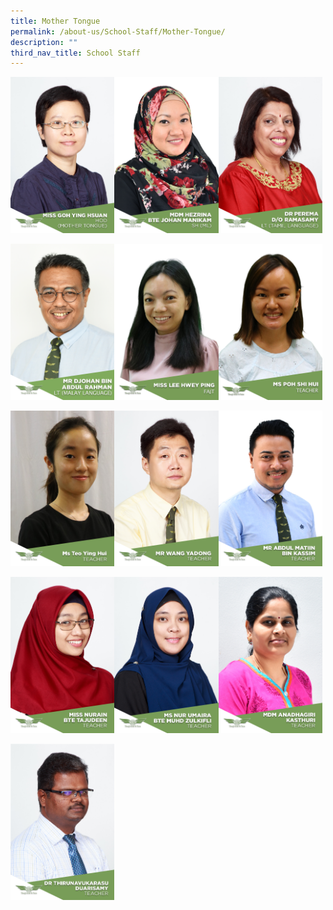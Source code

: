 ```yaml
---
title: Mother Tongue
permalink: /about-us/School-Staff/Mother-Tongue/
description: ""
third_nav_title: School Staff
---
```

<img src="/images/Miss%20Goh%20Ying%20Hsuan.jpg" 
     style="width:33%;float:left"><img src="/images/Mdm%20Hezrina%20Bte%20Johan%20Manikam.jpg" 
     style="width:33%;float:left"><img src="/images/Dr%20Perema%20D_O%20Ramasamy.jpeg" 
     style="width:33%">
		 
<img src="/images/MR%20DJOHAN.jpeg" 
     style="width:33%;float:left"><img src="/images/LEE%20HWEY%20PING.jpeg" 
     style="width:33%;float:left"><img src="/images/POH%20SHI%20HUI.jpeg" 
     style="width:33%">
		 
<img src="/images/Ms%20Teo%20Ying%20Hui.jpeg" 
     style="width:33%;float:left"><img src="/images/Mr%20Wang%20Yadong.jpg" 
     style="width:33%;float:left"><img src="/images/Mr%20Abdul%20Matiin%20Bin%20Kassim.jpg" 
     style="width:33%">

<img src="/images/Miss%20Nurain%20Bte%20Tajudeen.jpg" 
     style="width:33%;float:left"><img src="/images/Ms%20Nur%20Umaira%20Bte%20Muhd%20Zulkifli.jpg" 
     style="width:33%;float:left"><img src="/images/Mdm%20Anadhagirl%20Kasthuri.jpg" 
     style="width:33%">
		 
<img src="/images/Dr%20Thirunavukarasu%20Duarisamy.jpeg" 
     style="width:33%;float:left">